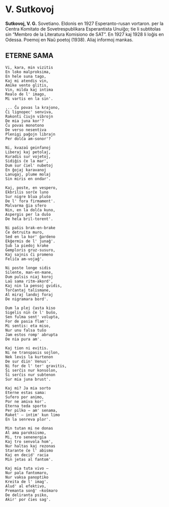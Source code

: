 # V. Sutkovoj

**Sutkovoj, V. G.** Sovetiano. Eldonis en 1927 Esperanto-rusan vortaron. per la Centra Komitato de Sovetrespublikara Esperantista Unuiĝo; tie li subtitolas sin “Membro de la Literatura Komisiono de SAT”. En 1927 kaj 1928 li loĝis en Odessa. Poemoj en Naŭ poetoj (1938). Aliaj informoj mankas.

## ETERNE SAMA

    Vi, kara, min vizitis
    En loko malproksima,
    En hele suna tago,
    Kaj mi atendis vin,
    Amike vento glitis,
    Vin, milda kaj intima
    Realo de l' imago,
    Mi vartis en la sin'.

    ... Ĉu povas la krajono,
    Ĉi lignopec' senviva,
    Rakonti ĉiujn vibrojn
    De mia juna kor'?
    Ĉu povas monotono
    De verso nesentiva
    Plenigi paĝojn librajn
    Per dolĉa am-sonor'?

    Ni, kvazaŭ geinfanoj
    Liberaj kaj petolaj,
    Kuradis sur vojetoj,
    Sidiĝis ĉe la mar',
    Dum sur ĉiel' nubetoj
    En ĝojaj karavanoj
    Lanugaj, plume molaj
    Sin miris en ondar'.

    Kaj, poste, en vespero,
    Ekbrilis sorĉe luno
    Sur nigre blua pluŝo
    De l' fora firmament'.
    Malvarma ĝia sfero
    Nin, en la dolĉa kuno,
    Aspergis per la duŝo
    De hela bril-torent'.

    Ni paŝis brak-en-brake
    Ĉe detruita muro,
    Sed en la kor' ĝardeno
    Ekĝermis de l' junaĝ'.
    Sub la piedoj krake
    Ĝemploris gruz-susuro,
    Kaj sajnis ĉi promeno
    Feliĉa am-vojaĝ'.

    Ni poste longe sidis
    Silente, man-en-mane,
    Dum pulsis niaj koroj
    Laŭ sama ritm-akord',
    Kaj nin la pensoj gvidis,
    Torĉantaj talismane,
    Al miraj landoj foraj
    De nigramara bord'.

    Dum la plej ĉasta kiso
    Sigelis nin ĉe l' buŝo,
    Sen fulma sent' volupta,
    For de pasia flam':
    Mi sentis: eta miso,
    Nur unu falsa tuŝo
    Jam estos romp' abrupta
    De nia pura am'.

    Kaj tion ni evitis.
    Ni ne transpasis sojlon,
    Nek levis la kurtenon
    De sur diin' Venus'.
    Ni for de l' ter' gravitis,
    Ŝi serĉis nur konsolon,
    Ŝi serĉis nur subtenon
    Sur mia juna brust'.

    Kaj mi? Ja mia sorto
    Eterne estas sama:
    Sufero por animo,
    Por ne amiva kor'.
    Eterna teda sporto
    Per pilko — am' senama,
    Raket' — intim' kun limo
    En la senreva plor'.

    Min tutan mi ne donas
    Al ama paroksismo,
    Mi, tro senenergia
    Kaj tro senvola hom',
    Nur haltas kaj rezonas
    Starante ĉe l' abismo
    Kaj en decid' racia
    Min jetas al fantom'.

    Kaj mia tuta vivo —
    Nur pala fantomaro,
    Nur vaksa panoptiko
    Kreita de l' imag'.
    Alud' al efektivo,
    Premanta sonĝ' —koŝmaro
    De deliranta psiko,
    Akir' por ĉies sag'.
